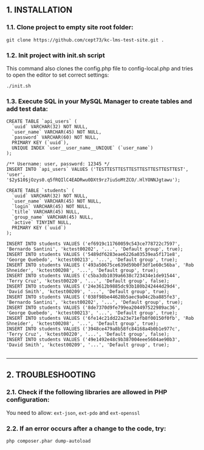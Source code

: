 <h2>1. INSTALLATION</h2>

<h3>1.1. Clone project to empty site root folder:</h3>

`git clone https://github.com/cept73/kc-lms-test-site.git .`

<h3>1.2. Init project with init.sh script</h3>

This command also clones the config.php file to config-local.php and tries to open the editor to set correct settings:

`./init.sh`

<h3>1.3. Execute SQL in your MySQL Manager to create tables and add test data:</h2>

```
CREATE TABLE `api_users` (
  `uuid` VARCHAR(32) NOT NULL,
  `user_name` VARCHAR(45) NOT NULL,
  `password` VARCHAR(60) NOT NULL,
  PRIMARY KEY (`uuid`),
  UNIQUE INDEX `user__user_name__UNIQUE` (`user_name`)
);

/** Username: user, password: 12345 */
INSERT INTO `api_users` VALUES ('TESTTESTTESTTESTTESTTESTTESTTEST', 'user', '$2y$10$jOzys0.q5fRQIlC4EADRwu0DXt9rz7iuSoMtZCO/.HlYONNJgtawu');

CREATE TABLE `students` (
  `uuid` VARCHAR(32) NOT NULL,
  `user_name` VARCHAR(45) NOT NULL,
  `login` VARCHAR(45) NOT NULL,
  `title` VARCHAR(45) NULL,
  `group_name` VARCHAR(45) NULL,
  `active` TINYINT NULL,
  PRIMARY KEY (`uuid`)
);

INSERT INTO students VALUES ('ef6919c11760059c543ce778722c7597', 'Bernardo Santini', 'kctest00202', '...', 'Default group', true);
INSERT INTO students VALUES ('5489df6283eae6226a03539ea5f171e8', 'George Quebedo', 'kctest00213', '...', 'Default group', true);
INSERT INTO students VALUES ('493a50675ce639d59b0f3df1e60c56ba', 'Rob Shneider', 'kctest00208', '...', 'Default group', true);
INSERT INTO students VALUES ('c5ba3db1039a6638c723434e1de91544', 'Terry Cruz', 'kctest00220', '...', 'Default group', false);
INSERT INTO students VALUES ('24e3612b9885dc93b180b242444d29d4', 'David Smith', 'kctest00209', '...', 'Default group', true);
INSERT INTO students VALUES ('038f98be44628b5aec9a04c2ba885fe3', 'Bernardo Santini', 'kctest00202', '...', 'Default group', true);
INSERT INTO students VALUES ('8de7370d9fe799ea204497522989ac36', 'George Quebedo', 'kctest00213', '...', 'Default group', true);
INSERT INTO students VALUES ('6fe14c21dd22a23e71efb8f00150f0fb', 'Rob Shneider', 'kctest00208', '...', 'Default group', true);
INSERT INTO students VALUES ('3948ce479a8b58fc84168a4b0b1e977c', 'Terry Cruz', 'kctest00220', '...', 'Default group', false);
INSERT INTO students VALUES ('49e1492e48c9b387004eee5604ae90b3', 'David Smith', 'kctest00209', '...', 'Default group', true);


```

---

<h2>2. TROUBLESHOOTING</h2>

<h3>2.1. Check if the following libraries are allowed in PHP configuration:</h3>

You need to allow: `ext-json`, `ext-pdo` and `ext-openssl`

<h3>2.2. If an error occurs after a change to the code, try:</h2>

`php composer.phar dump-autoload`
